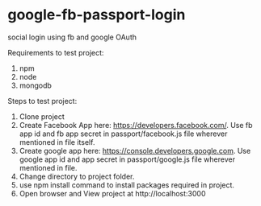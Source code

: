 # google-fb-passport-login
social login using fb and google OAuth

Requirements to test project:
1. npm
2. node
3. mongodb

Steps to test project:
1. Clone project
2. Create Facebook App here: https://developers.facebook.com/. Use fb app id and fb app secret in passport/facebook.js file wherever mentioned in file itself.
3. Create google app here: https://console.developers.google.com. Use google app id and app secret in passport/google.js file wherever mentioned in file.
4. Change directory to project folder.
5. use npm install command to install packages required in project.
6. Open browser and View project at http://localhost:3000
